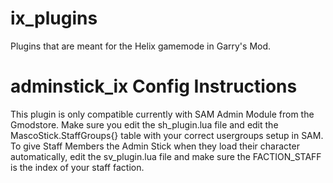 # ix_plugins
Plugins that are meant for the Helix gamemode in Garry's Mod.

# adminstick_ix Config Instructions
This plugin is only compatible currently with SAM Admin Module from the Gmodstore. Make sure you edit the sh_plugin.lua file and edit the MascoStick.StaffGroups{} table with your correct usergroups setup in SAM. To give Staff Members the Admin Stick when they load their character automatically, edit the sv_plugin.lua file and make sure the FACTION_STAFF is the index of your staff faction.
